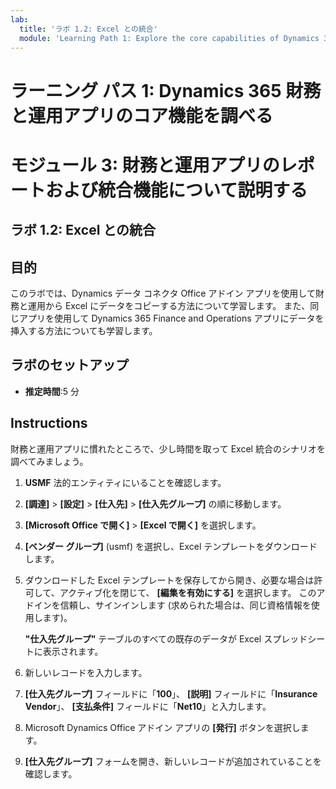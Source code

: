 ```yaml
---
lab:
  title: 'ラボ 1.2: Excel との統合'
  module: 'Learning Path 1: Explore the core capabilities of Dynamics 365 finance and operations apps'
---
```

# ラーニング パス 1: Dynamics 365 財務と運用アプリのコア機能を調べる
# モジュール 3: 財務と運用アプリのレポートおよび統合機能について説明する

## ラボ 1.2: Excel との統合

## 目的

このラボでは、Dynamics データ コネクタ Office アドイン アプリを使用して財務と運用から Excel にデータをコピーする方法について学習します。 また、同じアプリを使用して Dynamics 365 Finance and Operations アプリにデータを挿入する方法についても学習します。 

## ラボのセットアップ

   - **推定時間**:5 分

## Instructions

財務と運用アプリに慣れたところで、少し時間を取って Excel 統合のシナリオを調べてみましょう。

1.  **USMF** 法的エンティティにいることを確認します。

2.  **[調達]**  >  **[設定]**  >  **[仕入先]**  >  **[仕入先グループ]** の順に移動します。

3.  **[Microsoft Office で開く]**  >  **[Excel で開く]** を選択します。

4.  **[ベンダー グループ]** (usmf) を選択し、Excel テンプレートをダウンロードします。

5.  ダウンロードした Excel テンプレートを保存してから開き、必要な場合は許可して、アクティブ化を閉じて、 **[編集を有効にする]** を選択します。 このアドインを信頼し、サインインします (求められた場合は、同じ資格情報を使用します)。

    **"仕入先グループ"** テーブルのすべての既存のデータが Excel スプレッドシートに表示されます。

6.  新しいレコードを入力します。

7.  **[仕入先グループ]** フィールドに「**100**」、 **[説明]** フィールドに「**Insurance Vendor**」、 **[支払条件]** フィールドに「**Net10**」と入力します。

8.  Microsoft Dynamics Office アドイン アプリの **[発行]** ボタンを選択します。

9.  **[仕入先グループ]** フォームを開き、新しいレコードが追加されていることを確認します。

